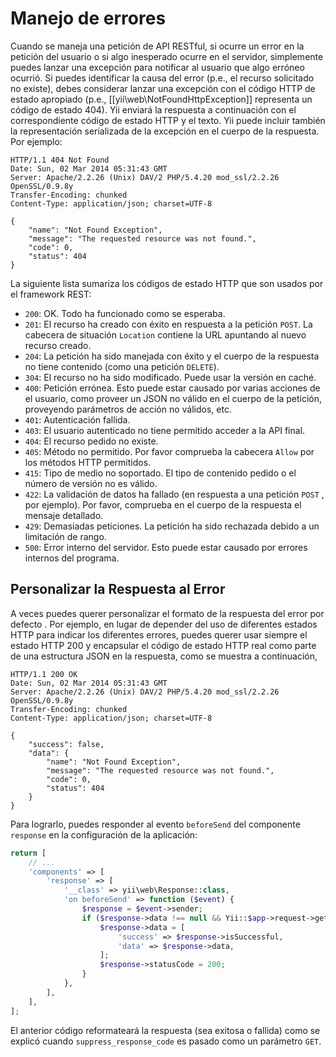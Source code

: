 Manejo de errores
=================

Cuando se maneja una petición de API RESTful, si ocurre un error en la petición del usuario o si algo inesperado
ocurre en el servidor, simplemente puedes lanzar una excepción para notificar al usuario que algo erróneo ocurrió.
Si puedes identificar la causa del error (p.e., el recurso solicitado no existe), debes considerar lanzar una excepción
con el código HTTP de estado apropiado (p.e., [[yii\web\NotFoundHttpException]] representa un código de estado 404).
Yii enviará la respuesta a continuación con el correspondiente código de estado HTTP y el texto. Yii puede incluir también
la representación serializada de la excepción en el cuerpo de la respuesta.
Por ejemplo:

```
HTTP/1.1 404 Not Found
Date: Sun, 02 Mar 2014 05:31:43 GMT
Server: Apache/2.2.26 (Unix) DAV/2 PHP/5.4.20 mod_ssl/2.2.26 OpenSSL/0.9.8y
Transfer-Encoding: chunked
Content-Type: application/json; charset=UTF-8

{
    "name": "Not Found Exception",
    "message": "The requested resource was not found.",
    "code": 0,
    "status": 404
}
```

La siguiente lista sumariza los códigos de estado HTTP que son usados por el framework REST:

* `200`: OK. Todo ha funcionado como se esperaba.
* `201`: El recurso ha creado con éxito en respuesta a la petición `POST`. La cabecera de situación `Location`
   contiene la URL apuntando al nuevo recurso creado.
* `204`: La petición ha sido manejada con éxito y el cuerpo de la respuesta no tiene contenido (como una petición `DELETE`).
* `304`: El recurso no ha sido modificado. Puede usar la versión en caché.
* `400`: Petición errónea. Esto puede estar causado por varias acciones de el usuario, como proveer un JSON no válido
   en el cuerpo de la petición, proveyendo parámetros de acción no válidos, etc.
* `401`: Autenticación fallida.
* `403`: El usuario autenticado no tiene permitido acceder a la API final.
* `404`: El recurso pedido no existe.
* `405`: Método no permitido. Por favor comprueba la cabecera `Allow` por los métodos HTTP permitidos.
* `415`: Tipo de medio no soportado. El tipo de contenido pedido o el número de versión no es válido.
* `422`: La validación de datos ha fallado (en respuesta a una petición `POST` , por ejemplo). Por favor, comprueba en el cuerpo de la respuesta el mensaje detallado.
* `429`: Demasiadas peticiones. La petición ha sido rechazada debido a un limitación de rango.
* `500`: Error interno del servidor. Esto puede estar causado por errores internos del programa.


## Personalizar la Respuesta al Error <span id="customizing-error-response"></span>

A veces puedes querer personalizar el formato de la respuesta del error por defecto . Por ejemplo, en lugar de depender
del uso de diferentes estados HTTP para indicar los diferentes errores, puedes querer usar siempre el estado HTTP 200
y encapsular el código de estado HTTP real como parte de una estructura JSON en la respuesta, como se muestra a continuación,

```
HTTP/1.1 200 OK
Date: Sun, 02 Mar 2014 05:31:43 GMT
Server: Apache/2.2.26 (Unix) DAV/2 PHP/5.4.20 mod_ssl/2.2.26 OpenSSL/0.9.8y
Transfer-Encoding: chunked
Content-Type: application/json; charset=UTF-8

{
    "success": false,
    "data": {
        "name": "Not Found Exception",
        "message": "The requested resource was not found.",
        "code": 0,
        "status": 404
    }
}
```

Para lograrlo, puedes responder al evento `beforeSend` del componente `response` en la configuración de la aplicación:

```php
return [
    // ...
    'components' => [
        'response' => [
            '__class' => yii\web\Response::class,
            'on beforeSend' => function ($event) {
                $response = $event->sender;
                if ($response->data !== null && Yii::$app->request->get('suppress_response_code')) {
                    $response->data = [
                        'success' => $response->isSuccessful,
                        'data' => $response->data,
                    ];
                    $response->statusCode = 200;
                }
            },
        ],
    ],
];
```

El anterior código reformateará la respuesta (sea exitosa o fallida) como se explicó cuando
`suppress_response_code` es pasado como un parámetro `GET`.
